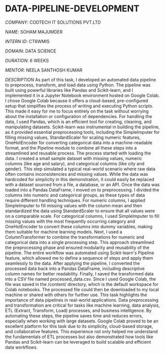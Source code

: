 # DATA-PIPELINE-DEVELOPMENT

*COMPANY*: CODTECH IT SOLUTIONS PVT.LTD

*NAME*: SOHAM MAJUMDER

*INTERN ID*: CT6WMIS

*DOMAIN*: DATA SCIENCE

*DURATION*: 6 WEEKS

*MENTOR*: NEELA SANTHOSH KUMAR

*DESCRIPTION*
As part of this task, I developed an automated data pipeline to preprocess, transform, and load data using Python. The pipeline was built using powerful libraries like Pandas and Scikit-learn, and I implemented it in a Jupyter Notebook environment hosted on Google Colab. I chose Google Colab because it offers a cloud-based, pre-configured setup that simplifies the process of writing and executing Python scripts. This made it easy for me to focus entirely on the task without worrying about the installation or configuration of dependencies. For handling the data, I used Pandas, which is an efficient tool for creating, cleaning, and manipulating datasets. Scikit-learn was instrumental in building the pipeline, as it provided essential preprocessing tools, including the SimpleImputer for filling missing values, StandardScaler for scaling numeric features, OneHotEncoder for converting categorical data into a machine-readable format, and the Pipeline module to combine all these steps into a streamlined and reusable process.
The process started with loading the data. I created a small sample dataset with missing values, numeric columns (like age and salary), and categorical columns (like city and gender). This step simulated a typical real-world scenario where raw data often contains inconsistencies and missing values. While the data was hardcoded for simplicity in this demonstration, it could easily be replaced with a dataset sourced from a file, a database, or an API. Once the data was loaded into a Pandas DataFrame, I moved on to preprocessing. I divided the columns into numeric and categorical groups, as these types of data require different handling techniques. For numeric columns, I applied SimpleImputer to fill missing values with the column mean and then standardized the data using StandardScaler to ensure that all values were on a comparable scale. For categorical columns, I used SimpleImputer to fill missing values with the most frequently occurring category and OneHotEncoder to convert these columns into dummy variables, making them suitable for machine learning models.
Next, I used a ColumnTransformer to combine the transformations for numeric and categorical data into a single processing step. This approach streamlined the preprocessing phase and ensured modularity and reusability of the pipeline. The entire workflow was automated using Scikit-learn's Pipeline feature, which allowed me to define a sequence of steps and apply them seamlessly to the data. After applying the pipeline, I converted the processed data back into a Pandas DataFrame, including descriptive column names for better readability. Finally, I saved the transformed data into a CSV file named processed_data.csv. Since I used Google Colab, the file was saved in the /content/ directory, which is the default workspace for Colab notebooks. The processed file could then be downloaded to my local machine or shared with others for further use.
This task highlights the importance of data pipelines in real-world applications. Data preprocessing and transformation are critical for tasks like machine learning, data analysis, ETL (Extract, Transform, Load) processes, and business intelligence. By automating these steps, the pipeline saves time and reduces errors, especially when working with large datasets. Google Colab proved to be an excellent platform for this task due to its simplicity, cloud-based storage, and collaborative features. This experience not only helped me understand the fundamentals of ETL processes but also demonstrated how tools like Pandas and Scikit-learn can be leveraged to build scalable and efficient data workflows.
